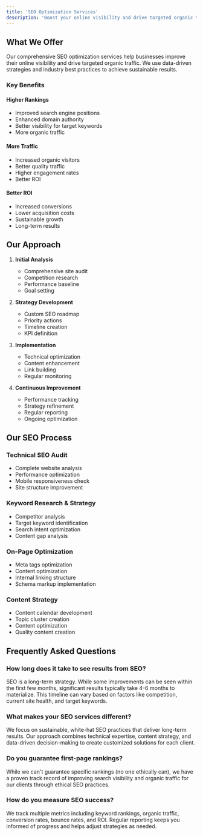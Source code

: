 ```yaml
---
title: 'SEO Optimization Services'
description: 'Boost your online visibility and drive targeted organic traffic with our data-driven SEO strategies.'
---
```


## What We Offer

Our comprehensive SEO optimization services help businesses improve their online visibility and drive targeted organic traffic. We use data-driven strategies and industry best practices to achieve sustainable results.

### Key Benefits

#### Higher Rankings
- Improved search engine positions
- Enhanced domain authority
- Better visibility for target keywords
- More organic traffic

#### More Traffic
- Increased organic visitors
- Better quality traffic
- Higher engagement rates
- Better ROI

#### Better ROI
- Increased conversions
- Lower acquisition costs
- Sustainable growth
- Long-term results

## Our Approach

1. **Initial Analysis**
   - Comprehensive site audit
   - Competition research
   - Performance baseline
   - Goal setting

2. **Strategy Development**
   - Custom SEO roadmap
   - Priority actions
   - Timeline creation
   - KPI definition

3. **Implementation**
   - Technical optimization
   - Content enhancement
   - Link building
   - Regular monitoring

4. **Continuous Improvement**
   - Performance tracking
   - Strategy refinement
   - Regular reporting
   - Ongoing optimization

## Our SEO Process

### Technical SEO Audit
- Complete website analysis
- Performance optimization
- Mobile responsiveness check
- Site structure improvement

### Keyword Research & Strategy
- Competitor analysis
- Target keyword identification
- Search intent optimization
- Content gap analysis

### On-Page Optimization
- Meta tags optimization
- Content optimization
- Internal linking structure
- Schema markup implementation

### Content Strategy
- Content calendar development
- Topic cluster creation
- Content optimization
- Quality content creation

## Frequently Asked Questions

### How long does it take to see results from SEO?
SEO is a long-term strategy. While some improvements can be seen within the first few months, significant results typically take 4-6 months to materialize. This timeline can vary based on factors like competition, current site health, and target keywords.

### What makes your SEO services different?
We focus on sustainable, white-hat SEO practices that deliver long-term results. Our approach combines technical expertise, content strategy, and data-driven decision-making to create customized solutions for each client.

### Do you guarantee first-page rankings?
While we can't guarantee specific rankings (no one ethically can), we have a proven track record of improving search visibility and organic traffic for our clients through ethical SEO practices.

### How do you measure SEO success?
We track multiple metrics including keyword rankings, organic traffic, conversion rates, bounce rates, and ROI. Regular reporting keeps you informed of progress and helps adjust strategies as needed.
